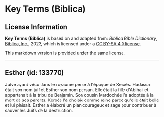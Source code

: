 # Key Terms (Biblica)

## License Information

**Key Terms (Biblica)** is based on and adapted from: _Biblica Bible Dictionary_, [Biblica, Inc.](https://www.biblica.com/), 2023, which is licensed under a [CC BY-SA 4.0 license](https://creativecommons.org/licenses/by-sa/4.0/legalcode.en).

This markdown version is provided under the same license.



--------------------------------

## Esther (id: 133770)

Juive ayant vécu dans le royaume perse à l'époque de Xerxès. Hadassa était son nom juif et Esther son nom persan. Elle était la fille d'Abihail et appartenait à la tribu de Benjamin. Son cousin Mardochée l'a adoptée à la mort de ses parents. Xerxès l'a choisie comme reine parce qu'elle était belle et lui plaisait. Esther a élaboré un plan courageux et sage pour contribuer à sauver les Juifs de la destruction.


